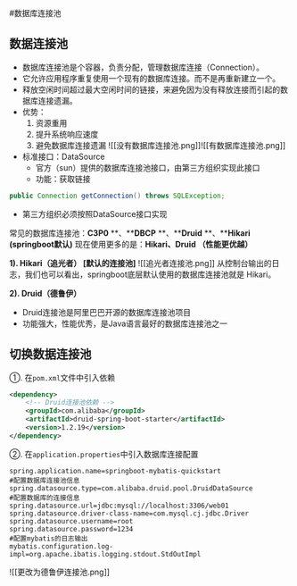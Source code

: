 #数据库连接池 
## 数据连接池
- 数据库连接池是个容器，负责分配，管理数据库连接（Connection）。
- 它允许应用程序重复使用一个现有的数据库连接。而不是再重新建立一个。
- 释放空闲时间超过最大空闲时间的链接，来避免因为没有释放连接而引起的数据库连接遗漏。
- 优势：
	1. 资源重用
	2. 提升系统响应速度
	3. 避免数据库连接遗漏
![[没有数据库连接池.png]]![[有数据库连接池.png]]
- 标准接口：DataSource
	- 官方（sun）提供的数据库连接池接口，由第三方组织实现此接口
	- 功能：获取链接
```Java
public Connection getConnection() throws SQLException;
```
- 第三方组织必须按照DataSource接口实现

常见的数据库连接池：**C3P0** **、****DBCP** **、****Druid** **、****Hikari (springboot默认)**
现在使用更多的是：**Hikari、Druid （性能更优越）**

**1). Hikari（追光者） [默认的连接池]**
![[追光者连接池.png]]
从控制台输出的日志，我们也可以看出，springboot底层默认使用的数据库连接池就是 Hikari。

  
**2). Druid（德鲁伊）**
- Druid连接池是阿里巴巴开源的数据库连接池项目
- 功能强大，性能优秀，是Java语言最好的数据库连接池之一

## 切换数据连接池
①. 在`pom.xml`文件中引入依赖

```XML
<dependency>
    <!-- Druid连接池依赖 -->
    <groupId>com.alibaba</groupId>
    <artifactId>druid-spring-boot-starter</artifactId>
    <version>1.2.19</version>
</dependency>
```
②. 在`application.properties`中引入数据库连接配置
```properties
spring.application.name=springboot-mybatis-quickstart  
#配置数据库连接池信息  
spring.datasource.type=com.alibaba.druid.pool.DruidDataSource  
#配置数据库的连接信息  
spring.datasource.url=jdbc:mysql://localhost:3306/web01  
spring.datasource.driver-class-name=com.mysql.cj.jdbc.Driver  
spring.datasource.username=root  
spring.datasource.password=1234  
#配置mybatis的日志输出  
mybatis.configuration.log-impl=org.apache.ibatis.logging.stdout.StdOutImpl
```
![[更改为德鲁伊连接池.png]]
